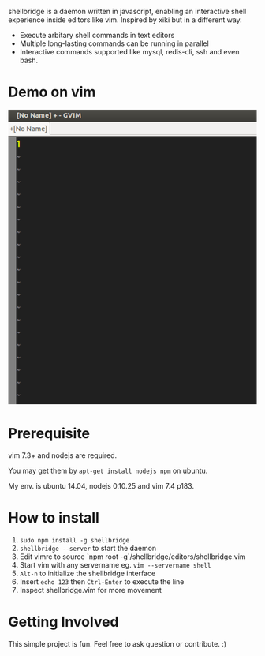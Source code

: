 shellbridge is a daemon written in javascript, enabling an interactive shell experience inside editors like vim. Inspired by xiki but in a different way.

* Execute arbitary shell commands in text editors
* Multiple long-lasting commands can be running in parallel
* Interactive commands supported like mysql, redis-cli, ssh and even bash.


Demo on vim
===========

![alt tag](https://raw.githubusercontent.com/lokikl/shellbridge/master/vim-demo.gif)


Prerequisite
============

vim 7.3+ and nodejs are required.

You may get them by `apt-get install nodejs npm` on ubuntu.

My env. is ubuntu 14.04, nodejs 0.10.25 and vim 7.4 p183.


How to install
==============

1. `sudo npm install -g shellbridge`
2. `shellbridge --server` to start the daemon
3. Edit vimrc to source \`npm root -g\`/shellbridge/editors/shellbridge.vim
4. Start vim with any servername eg. `vim --servername shell`
5. `Alt-n` to initialize the shellbridge interface
6. Insert `echo 123` then `Ctrl-Enter` to execute the line
7. Inspect shellbridge.vim for more movement


Getting Involved
================

This simple project is fun. Feel free to ask question or contribute. :)
